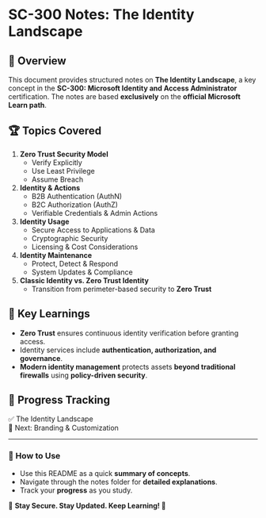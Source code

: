 # SC-300 Notes: The Identity Landscape  

## 📌 Overview  
This document provides structured notes on **The Identity Landscape**, a key concept in the **SC-300: Microsoft Identity and Access Administrator** certification. The notes are based **exclusively** on the **official Microsoft Learn path**.

## 🏆 Topics Covered  
1. **Zero Trust Security Model**  
   - Verify Explicitly  
   - Use Least Privilege  
   - Assume Breach  
2. **Identity & Actions**  
   - B2B Authentication (AuthN)  
   - B2C Authorization (AuthZ)  
   - Verifiable Credentials & Admin Actions  
3. **Identity Usage**  
   - Secure Access to Applications & Data  
   - Cryptographic Security  
   - Licensing & Cost Considerations  
4. **Identity Maintenance**  
   - Protect, Detect & Respond  
   - System Updates & Compliance  
5. **Classic Identity vs. Zero Trust Identity**  
   - Transition from perimeter-based security to **Zero Trust**  

## 🔐 Key Learnings  
- **Zero Trust** ensures continuous identity verification before granting access.  
- Identity services include **authentication, authorization, and governance**.  
- **Modern identity management** protects assets **beyond traditional firewalls** using **policy-driven security**.  

## 📅 Progress Tracking  
✅ The Identity Landscape  
🔹 Next: Branding & Customization  

---

### **📖 How to Use**  
- Use this README as a quick **summary of concepts**.  
- Navigate through the notes folder for **detailed explanations**.  
- Track your **progress** as you study.  

📌 **Stay Secure. Stay Updated. Keep Learning! 🚀**
